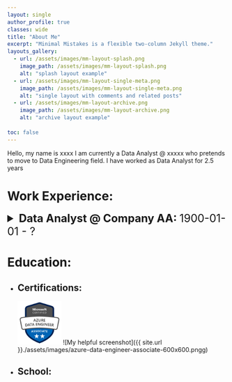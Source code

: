 ```yaml
---
layout: single
author_profile: true
classes: wide
title: "About Me"
excerpt: "Minimal Mistakes is a flexible two-column Jekyll theme."
layouts_gallery:
  - url: /assets/images/mm-layout-splash.png
    image_path: /assets/images/mm-layout-splash.png
    alt: "splash layout example"
  - url: /assets/images/mm-layout-single-meta.png
    image_path: /assets/images/mm-layout-single-meta.png
    alt: "single layout with comments and related posts"
  - url: /assets/images/mm-layout-archive.png
    image_path: /assets/images/mm-layout-archive.png
    alt: "archive layout example"

toc: false
---
```

Hello, my name is xxxx I am currently a Data Analyst @ xxxxx who pretends to move to Data Engineering field. I have worked as Data Analyst for 2.5 years


# Work Experience:

 <details> 
  <Summary style="font-size: 25px"> 
          <strong>Data Analyst @ Company AA: </strong> 1900-01-01 - ?
  </summary>

### Description

### Tasks
- Create / maintain dashboard per stakeholders requests.
- Extract daily data from multiple data sources, like Salesforce, Mode ANalytics, Google SHeets and other CRM tools.
- Save the data to a destination folder to be integrated by the internal system
- Once the data is integrated, clean and transform it to be used into Power BI
- Guarantee Power BI is updated and doesn't have any issues while refreshing
- Optimize Power BI reports to consume less capacity and avoid bad experience for end users. 

</details>

#

# Education:

- ## Certifications:
  <img src="./assets/images/azure-data-engineer-associate-600x600.png" alt="Azure Data Engineering Associate" width="100"/>
  ![My helpful screenshot]({{ site.url }}./assets/images/azure-data-engineer-associate-600x600.pngg)

- ## School:
